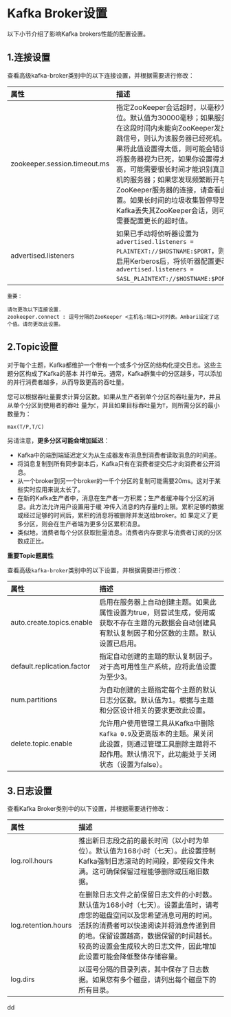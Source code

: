 Kafka Broker设置
================================================================================
以下小节介绍了影响Kafka brokers性能的配置设置。

## 1.连接设置
查看高级kafka-broker类别中的以下连接设置，并根据需要进行修改：

| 属性 | 描述 |
| :------------- | :------------- |
| zookeeper.session.timeout.ms | 指定ZooKeeper会话超时，以毫秒为单位。默认值为30000毫秒；如果服务器在这段时间内未能向ZooKeeper发出心跳信号，则认为该服务器已经死机。如果将此值设置得太低，则可能会错误地将服务器视为已死，如果你设置得太高，可能需要很长时间才能识别真正死机的服务器；如果您发现频繁断开与ZooKeeper服务器的连接，请查看此设置。如果长时间的垃圾收集暂停导致Kafka丢失其ZooKeeper会话，则可能需要配置更长的超时值。|
| advertised.listeners | 如果已手动将侦听器设置为`advertised.listeners = PLAINTEXT://$HOSTNAME:$PORT`，则在启用Kerberos后，将侦听器配置更改为`advertised.listeners = SASL_PLAINTEXT://$HOSTNAME:$PORT`。 |

```
重要：

请勿更改以下连接设置.
zookeeper.connect : 逗号分隔的ZooKeeper <主机名:端口>对列表。Ambari设定了这个值。请勿更改此设置。
```

## 2.Topic设置
对于每个主题，Kafka都维护一个带有一个或多个分区的结构化提交日志。这些主题分区构成了Kafka的基本
并行单元。通常，Kafka群集中的分区越多，可以添加的并行消费者越多，从而导致更高的吞吐量。

您可以根据吞吐量要求计算分区数。如果从生产者到单个分区的吞吐量为`P`，并且从单个分区到使用者的吞吐
量为`C`，并且如果目标吞吐量为`T`，则所需分区的最小数量为：
```
max(T/P,T/C)
```
另请注意，**更多分区可能会增加延迟**：
+ Kafka中的端到端延迟定义为从生成器发布消息到消费者读取消息的时间差。
+ 将消息复制到所有同步副本后，Kafka只有在消费者提交后才向消费者公开消息。
+ 从一个broker到另一个broker的一千个分区的复制可能需要20ms。这对于某些实时应用来说太长了。
+ 在新的Kafka生产者中，消息在生产者一方积累；生产者缓冲每个分区的消息。此方法允许用户设置用于缓
冲传入消息的内存量的上限。累积足够的数据或经过足够的时间后，累积的消息将被删除并发送给broker。如
果定义了更多分区，则会在生产者端为更多分区累积消息。
+ 类似地，消费者每个分区获取批量消息。消费者内存要求与消费者订阅的分区数成正比。

**重要Topic题属性**

查看高级`kafka-broker`类别中的以下设置，并根据需要进行修改：

| 属性 | 描述 |
| :------------- | :------------- |
| auto.create.topics.enable | 启用在服务器上自动创建主题。如果此属性设置为true，则尝试生成，使用或获取不存在主题的元数据会自动创建具有默认复制因子和分区数的主题。默认设置已启用。 |
| default.replication.factor | 指定自动创建的主题的默认复制因子。对于高可用性生产系统，应将此值设置为至少3。|
| num.partitions | 为自动创建的主题指定每个主题的默认日志分区数。默认值为1。根据与主题和分区设计相关的要求更改此设置。 |
| delete.topic.enable | 允许用户使用管理工具从Kafka中删除`Kafka 0.9`及更高版本的主题。果关闭此设置，则通过管理工具删除主题将不起作用。默认情况下，此功能处于关闭状态（设置为false）。|

## 3.日志设置
查看Kafka Broker类别中的以下设置，并根据需要进行修改：

| 属性 | 描述 |
| :------------- | :------------- |
| log.roll.hours | 推出新日志段之前的最长时间（以小时为单位）。默认值为168小时（七天）。此设置控制Kafka强制日志滚动的时间段，即使段文件未满。这可确保保留过程能够删除或压缩旧数据。|
| log.retention.hours | 在删除日志文件之前保留日志文件的小时数。默认值为168小时（七天）。设置此值时，请考虑您的磁盘空间以及您希望消息可用的时间。活跃的消费者可以快速阅读并将消息传递到目的地。保留设置越高，数据保留的时间越长。较高的设置会生成较大的日志文件，因此增加此设置可能会降低整体存储容量。|
| log.dirs | 以逗号分隔的目录列表，其中保存了日志数据。如果您有多个磁盘，请列出每个磁盘下的所有目录。|





































dd
